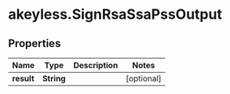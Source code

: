 # akeyless.SignRsaSsaPssOutput

## Properties

Name | Type | Description | Notes
------------ | ------------- | ------------- | -------------
**result** | **String** |  | [optional] 


